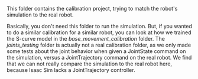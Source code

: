 This folder contains the calibration project, trying to match the robot's simulation to the real robot.

Basically, you don't need this folder to run the simulation.
But, if you wanted to do a similar calibration for a similar robot, you can look at how we trained the S-curve model in the *base_movement_calibration* folder.
The *joints_testing* folder is actually not a real calibration folder, as we only made some tests about the joint behavior when given a JointState command on the simulation, versus a JointTrajectory command on the real robot.
We find that we can not really compare the simulation to the real robot here, because Isaac Sim lacks a JointTrajectory controller.